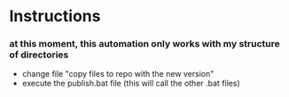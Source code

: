 # Instructions
### at this moment, this automation only works with my structure of directories
- change file "copy files to repo with the new version"
- execute the publish.bat file (this will call the other .bat files)